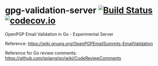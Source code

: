 # gpg-validation-server [![Build Status](https://travis-ci.org/TNG/gpg-validation-server.svg?branch=master)](https://travis-ci.org/TNG/gpg-validation-server) [![codecov.io](https://codecov.io/github/TNG/gpg-validation-server/coverage.svg?branch=master)](https://codecov.io/github/TNG/gpg-validation-server?branch=master)
OpenPGP Email Validation in Go - Experimental Server

Reference:
https://wiki.gnupg.org/OpenPGPEmailSummits-EmailValidation

Reference for Go review comments:
https://github.com/golang/go/wiki/CodeReviewComments
